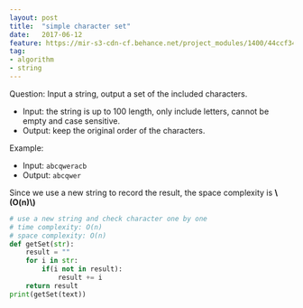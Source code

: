 ```yaml
---
layout: post
title:  "simple character set"
date:   2017-06-12
feature: https://mir-s3-cdn-cf.behance.net/project_modules/1400/44ccf349535589.58b77ea8a4467.jpg
tag:
- algorithm
- string
---
```

Question: Input a string, output a set of the included characters.
- Input: the string is up to 100 length, only include letters, cannot be empty and case sensitive.
- Output: keep the original order of the characters.

Example:
- Input: `abcqweracb`
- Output: `abcqwer`

Since we use a new string to record the result, the space complexity is __\\(O\(n\)\\)__
```python
# use a new string and check character one by one
# time complexity: O(n)
# space complexity: O(n)
def getSet(str):
	result = ""
	for i in str:
		if(i not in result):
			result += i
	return result
print(getSet(text))
```